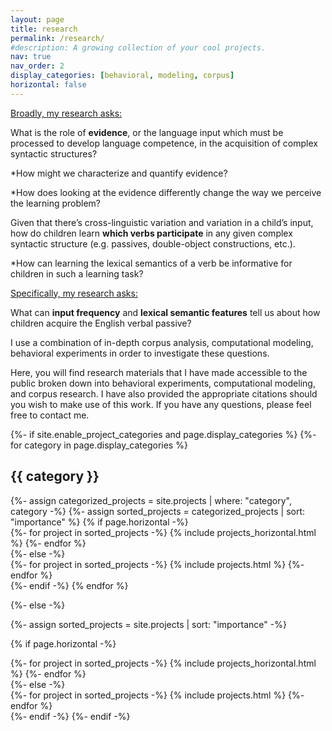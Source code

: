 ```yaml
---
layout: page
title: research
permalink: /research/
#description: A growing collection of your cool projects.
nav: true
nav_order: 2
display_categories: [behavioral, modeling, corpus]
horizontal: false
---
```


<u>Broadly, my research asks:</u>

What is the role of <b>evidence</b>, or the language input which must be processed to develop language competence, in the acquisition of complex syntactic structures?

*How might we characterize and quantify evidence?

*How does looking at the evidence differently change the way we perceive the learning problem?

Given that there’s cross-linguistic variation and variation in a child’s input, how do children learn <b>which verbs participate</b> in any given complex syntactic structure (e.g. passives, double-object constructions, etc.).

*How can learning the lexical semantics of a verb be informative for children in such a learning task?

<u>Specifically, my research asks:</u>

What can <b>input frequency</b> and <b>lexical semantic features</b> tell us about how children acquire the English verbal passive?

I use a combination of in-depth corpus analysis, computational modeling, behavioral experiments in order to investigate these questions.

Here, you will find research materials that I have made accessible to the public broken down into behavioral experiments, computational modeling, and corpus research. I have also provided the appropriate citations should you wish to make use of this work. If you have any questions, please feel free to contact me.


<!-- pages/projects.md -->
<div class="projects">
{%- if site.enable_project_categories and page.display_categories %}
  <!-- Display categorized projects -->
  {%- for category in page.display_categories %}
  <h2 class="category">{{ category }}</h2>
  {%- assign categorized_projects = site.projects | where: "category", category -%}
  {%- assign sorted_projects = categorized_projects | sort: "importance" %}
  <!-- Generate cards for each project -->
  {% if page.horizontal -%}
  <div class="container">
    <div class="row row-cols-2">
    {%- for project in sorted_projects -%}
      {% include projects_horizontal.html %}
    {%- endfor %}
    </div>
  </div>
  {%- else -%}
  <div class="grid">
    {%- for project in sorted_projects -%}
      {% include projects.html %}
    {%- endfor %}
  </div>
  {%- endif -%}
  {% endfor %}

{%- else -%}
<!-- Display projects without categories -->
  {%- assign sorted_projects = site.projects | sort: "importance" -%}
  <!-- Generate cards for each project -->
  {% if page.horizontal -%}
  <div class="container">
    <div class="row row-cols-2">
    {%- for project in sorted_projects -%}
      {% include projects_horizontal.html %}
    {%- endfor %}
    </div>
  </div>
  {%- else -%}
  <div class="grid">
    {%- for project in sorted_projects -%}
      {% include projects.html %}
    {%- endfor %}
  </div>
  {%- endif -%}
{%- endif -%}
</div>
